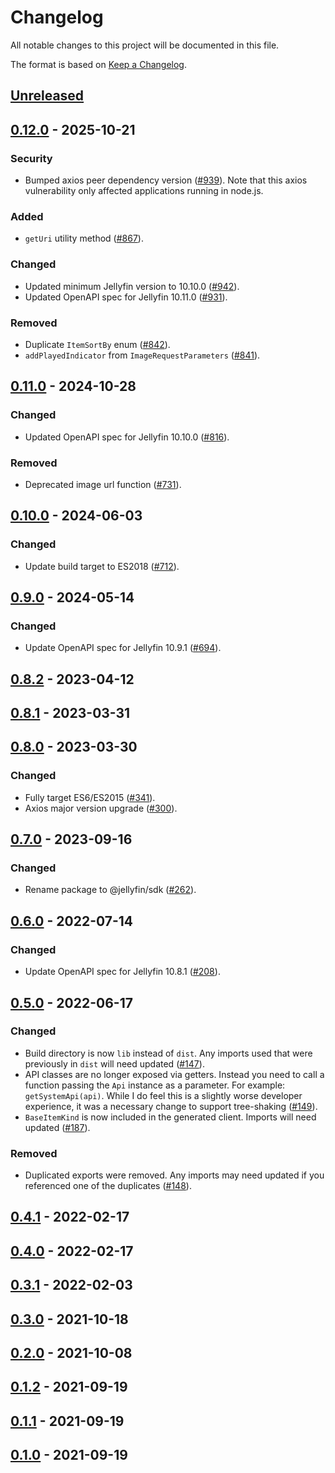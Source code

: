 <!-- markdownlint-disable MD024 -->
# Changelog

All notable changes to this project will be documented in this file.

The format is based on [Keep a Changelog](https://keepachangelog.com/en/1.1.0/).

## [Unreleased]

## [0.12.0] - 2025-10-21

### Security

* Bumped axios peer dependency version ([#939](https://github.com/jellyfin/jellyfin-sdk-typescript/pull/939)). Note that this axios vulnerability only affected applications running in node.js.

### Added

* `getUri` utility method ([#867](https://github.com/jellyfin/jellyfin-sdk-typescript/pull/867)).

### Changed

* Updated minimum Jellyfin version to 10.10.0 ([#942](https://github.com/jellyfin/jellyfin-sdk-typescript/pull/942)).
* Updated OpenAPI spec for Jellyfin 10.11.0 ([#931](https://github.com/jellyfin/jellyfin-sdk-typescript/pull/931)).

### Removed

* Duplicate `ItemSortBy` enum ([#842](https://github.com/jellyfin/jellyfin-sdk-typescript/pull/842)).
* `addPlayedIndicator` from `ImageRequestParameters` ([#841](https://github.com/jellyfin/jellyfin-sdk-typescript/pull/841)).

## [0.11.0] - 2024-10-28

### Changed

* Updated OpenAPI spec for Jellyfin 10.10.0 ([#816](https://github.com/jellyfin/jellyfin-sdk-typescript/pull/816)).

### Removed

* Deprecated image url function ([#731](https://github.com/jellyfin/jellyfin-sdk-typescript/pull/731)).

## [0.10.0] - 2024-06-03

### Changed

* Update build target to ES2018 ([#712](https://github.com/jellyfin/jellyfin-sdk-typescript/pull/712)).

## [0.9.0] - 2024-05-14

### Changed

* Update OpenAPI spec for Jellyfin 10.9.1 ([#694](https://github.com/jellyfin/jellyfin-sdk-typescript/pull/694)).

## [0.8.2] - 2023-04-12

## [0.8.1] - 2023-03-31

## [0.8.0] - 2023-03-30

### Changed

* Fully target ES6/ES2015 ([#341](https://github.com/jellyfin/jellyfin-sdk-typescript/pull/341)).
* Axios major version upgrade ([#300](https://github.com/jellyfin/jellyfin-sdk-typescript/pull/300)).

## [0.7.0] - 2023-09-16

### Changed

* Rename package to @jellyfin/sdk ([#262](https://github.com/jellyfin/jellyfin-sdk-typescript/pull/262)).

## [0.6.0] - 2022-07-14

### Changed

* Update OpenAPI spec for Jellyfin 10.8.1 ([#208](https://github.com/jellyfin/jellyfin-sdk-typescript/pull/208)).

## [0.5.0] - 2022-06-17

### Changed

* Build directory is now `lib` instead of `dist`.
  Any imports used that were previously in `dist` will need updated ([#147](https://github.com/jellyfin/jellyfin-sdk-typescript/pull/147)).
* API classes are no longer exposed via getters.
  Instead you need to call a function passing the `Api` instance as a parameter.
  For example: `getSystemApi(api)`.
  While I do feel this is a slightly worse developer experience, it was a necessary change to support tree-shaking ([#149](https://github.com/jellyfin/jellyfin-sdk-typescript/pull/149)).
* `BaseItemKind` is now included in the generated client.
  Imports will need updated ([#187](https://github.com/jellyfin/jellyfin-sdk-typescript/pull/187)).

### Removed

* Duplicated exports were removed.
  Any imports may need updated if you referenced one of the duplicates ([#148](https://github.com/jellyfin/jellyfin-sdk-typescript/pull/148)).

## [0.4.1] - 2022-02-17

## [0.4.0] - 2022-02-17

## [0.3.1] - 2022-02-03

## [0.3.0] - 2021-10-18

## [0.2.0] - 2021-10-08

## [0.1.2] - 2021-09-19

## [0.1.1] - 2021-09-19

## [0.1.0] - 2021-09-19

[unreleased]: https://github.com/jellyfin/jellyfin-sdk-typescript/compare/v0.12.0...HEAD
[0.12.0]: https://github.com/jellyfin/jellyfin-sdk-typescript/compare/v0.11.0...v0.12.0
[0.11.0]: https://github.com/jellyfin/jellyfin-sdk-typescript/compare/v0.10.0...v0.11.0
[0.10.0]: https://github.com/jellyfin/jellyfin-sdk-typescript/compare/v0.9.0...v0.10.0
[0.9.0]: https://github.com/jellyfin/jellyfin-sdk-typescript/compare/v0.8.2...v0.9.0
[0.8.2]: https://github.com/jellyfin/jellyfin-sdk-typescript/compare/v0.8.1...v0.8.2
[0.8.1]: https://github.com/jellyfin/jellyfin-sdk-typescript/compare/v0.8.0...v0.8.1
[0.8.0]: https://github.com/jellyfin/jellyfin-sdk-typescript/compare/v0.7.0...v0.8.0
[0.7.0]: https://github.com/jellyfin/jellyfin-sdk-typescript/compare/v0.6.0...v0.7.0
[0.6.0]: https://github.com/jellyfin/jellyfin-sdk-typescript/compare/v0.5.0...v0.6.0
[0.5.0]: https://github.com/jellyfin/jellyfin-sdk-typescript/compare/v0.4.1...v0.5.0
[0.4.1]: https://github.com/jellyfin/jellyfin-sdk-typescript/compare/v0.4.0...v0.4.1
[0.4.0]: https://github.com/jellyfin/jellyfin-sdk-typescript/compare/v0.3.1...v0.4.0
[0.3.1]: https://github.com/jellyfin/jellyfin-sdk-typescript/compare/v0.3.0...v0.3.1
[0.3.0]: https://github.com/jellyfin/jellyfin-sdk-typescript/compare/v0.2.0...v0.3.0
[0.2.0]: https://github.com/jellyfin/jellyfin-sdk-typescript/compare/v0.1.2...v0.2.0
[0.1.2]: https://github.com/jellyfin/jellyfin-sdk-typescript/compare/v0.1.1...v0.1.2
[0.1.1]: https://github.com/jellyfin/jellyfin-sdk-typescript/compare/v0.1.0...v0.1.1
[0.1.0]: https://github.com/jellyfin/jellyfin-sdk-typescript/releases/tag/v0.1.0
